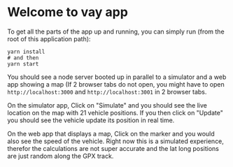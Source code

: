 # Welcome to vay app

To get all the parts of the app up and running, you can simply run (from the root of this application path):

```shell
yarn install
# and then
yarn start
```

You should see a node server booted up in parallel to a simulator and a web app showing a map (If 2 browser tabs do not open, you might have to open `http://localhost:3000` and `http://localhost:3001` in 2 browser tabs. 

On the simulator app, Click on "Simulate" and you should see the live location on the map with 21 vehicle positions. If you then click on "Update" you should see the vehicle update its position in real time. 

On the web app that displays a map, Click on the marker and you would also see the speed of the vehicle. Right now this is a simulated experience, therefor the calculations are not super accurate and the lat long positions are just random along the GPX track.

